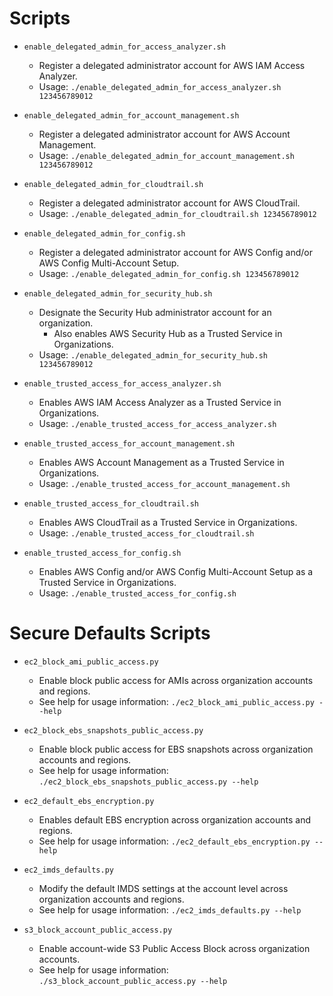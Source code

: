 # Scripts

- `enable_delegated_admin_for_access_analyzer.sh`
    - Register a delegated administrator account for AWS IAM Access Analyzer.
    - Usage: `./enable_delegated_admin_for_access_analyzer.sh 123456789012`

- `enable_delegated_admin_for_account_management.sh`
    - Register a delegated administrator account for AWS Account Management.
    - Usage: `./enable_delegated_admin_for_account_management.sh 123456789012`

- `enable_delegated_admin_for_cloudtrail.sh`
    - Register a delegated administrator account for AWS CloudTrail.
    - Usage: `./enable_delegated_admin_for_cloudtrail.sh 123456789012`

- `enable_delegated_admin_for_config.sh`
    - Register a delegated administrator account for AWS Config and/or AWS Config Multi-Account Setup.
    - Usage: `./enable_delegated_admin_for_config.sh 123456789012`

- `enable_delegated_admin_for_security_hub.sh`
    - Designate the Security Hub administrator account for an organization.
        - Also enables AWS Security Hub as a Trusted Service in Organizations.
    - Usage: `./enable_delegated_admin_for_security_hub.sh 123456789012`

- `enable_trusted_access_for_access_analyzer.sh`
    - Enables AWS IAM Access Analyzer as a Trusted Service in Organizations.
    - Usage: `./enable_trusted_access_for_access_analyzer.sh`

- `enable_trusted_access_for_account_management.sh`
    - Enables AWS Account Management as a Trusted Service in Organizations.
    - Usage: `./enable_trusted_access_for_account_management.sh`

- `enable_trusted_access_for_cloudtrail.sh`
    - Enables AWS CloudTrail as a Trusted Service in Organizations.
    - Usage: `./enable_trusted_access_for_cloudtrail.sh`

- `enable_trusted_access_for_config.sh`
    - Enables AWS Config and/or AWS Config Multi-Account Setup as a Trusted Service in Organizations.
    - Usage: `./enable_trusted_access_for_config.sh`

# Secure Defaults Scripts

- `ec2_block_ami_public_access.py`
    - Enable block public access for AMIs across organization accounts and regions.
    - See help for usage information: `./ec2_block_ami_public_access.py --help`

- `ec2_block_ebs_snapshots_public_access.py`
    - Enable block public access for EBS snapshots across organization accounts and regions.
    - See help for usage information: `./ec2_block_ebs_snapshots_public_access.py --help`

- `ec2_default_ebs_encryption.py`
    - Enables default EBS encryption across organization accounts and regions.
    - See help for usage information: `./ec2_default_ebs_encryption.py --help`

- `ec2_imds_defaults.py`
    - Modify the default IMDS settings at the account level across organization accounts and regions.
    - See help for usage information: `./ec2_imds_defaults.py --help`

- `s3_block_account_public_access.py`
    - Enable account-wide S3 Public Access Block across organization accounts.
    - See help for usage information: `./s3_block_account_public_access.py --help`
